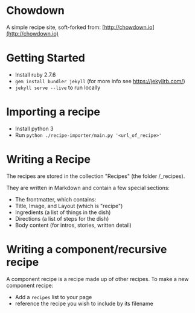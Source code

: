 # Chowdown

A simple recipe site, soft-forked from: [http://chowdown.io](http://chowdown.io)

# Getting Started

- Install ruby 2.7.6
- `gem install bundler jekyll` (for more info see https://jekyllrb.com/)
- `jekyll serve --live` to run locally

# Importing a recipe
- Install python 3
- Run `python ./recipe-importer/main.py '<url_of_recipe>'`
# Writing a Recipe

The recipes are stored in the collection "Recipes" (the folder /_recipes).

They are written in Markdown and contain a few special sections:

- The frontmatter, which contains:
 - Title, Image, and Layout (which is "recipe")
 - Ingredients (a list of things in the dish)
 - Directions (a list of steps for the dish)
- Body content (for intros, stories, written detail)

# Writing a component/recursive recipe

A component recipe is a recipe made up of other recipes. To make a new component recipe:

- Add a `recipes` list to your page
- reference the recipe you wish to include by its filename